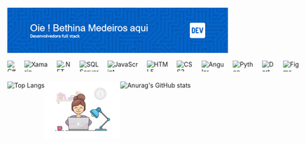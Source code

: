 ![Minha Imagem](github-header-image.png)

<div style="display: flex; gap: 20px;">
  <img height="25px" src="https://img.shields.io/badge/C%23-239120?style=for-the-badge&logo=c-sharp&logoColor=white" alt="C#">
  <img height="25px" src="https://img.shields.io/badge/Xamarin-3498DB?style=for-the-badge&logo=xamarin&logoColor=white" alt="Xamarin">
  <img height="25px" src="https://img.shields.io/badge/.NET-5C2D91?style=for-the-badge&logo=.net&logoColor=white" alt=".NET">
  <img height="25px" src="https://img.shields.io/badge/Microsoft%20SQL%20Server-CC2927?style=for-the-badge&logo=microsoft%20sql%20server&logoColor=white" alt="SQL Server">
  <img height="25px" src="https://img.shields.io/badge/JavaScript-F7DF1E?style=for-the-badge&logo=javascript&logoColor=black" alt="JavaScript">
  <img height="25px" src="https://img.shields.io/badge/HTML5-E34F26?style=for-the-badge&logo=html5&logoColor=white" alt="HTML5">
  <img height="25px" src="https://img.shields.io/badge/CSS3-1572B6?style=for-the-badge&logo=css3&logoColor=white" alt="CSS3">
  <img height="25px" src="https://img.shields.io/badge/Angular-DD0031?style=for-the-badge&logo=angular&logoColor=white" alt="Angular">
  <img height="25px" src="https://img.shields.io/badge/Python-3776AB?style=for-the-badge&logo=python&logoColor=white" alt="Python">
  <img height="25px" src="https://img.shields.io/badge/Dart-0175C2?style=for-the-badge&logo=dart&logoColor=white" alt="Dart">
  <img height="25px" src="https://img.shields.io/badge/Figma-F24E1E?style=for-the-badge&logo=figma&logoColor=white" alt="Figma">
</div>

### 

<div style="display: flex; ">
  <img height="180em" src="https://github-readme-stats.vercel.app/api/top-langs/?username=BethinaMJF&layout=compact" alt="Top Langs">
  <img height="130em" src="img.gif" alt="Anurag's GitHub stats">
  <img height="180em" src="https://github-readme-stats.vercel.app/api?username=BethinaMJF&show_icons=true&theme=transparent" alt="Anurag's GitHub stats">

</div>

